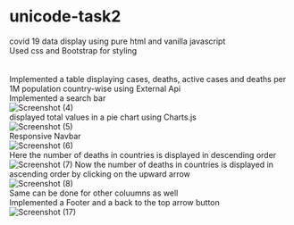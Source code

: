 # unicode-task2
covid 19 data display using pure html and vanilla javascript <br/>
Used css and Bootstrap for styling <br/>
 <br/> <br/>
Implemented a table displaying cases, deaths, active cases and deaths per 1M population  country-wise using External Api <br/>
Implemented a search bar <br/>
![Screenshot (4)](https://user-images.githubusercontent.com/80094199/156624161-5e5632ff-876a-40e1-bea3-45e788583f49.png) <br/>
displayed total values in a pie chart using Charts.js <br/>
![Screenshot (5)](https://user-images.githubusercontent.com/80094199/156624968-b58bb0c3-bd9d-4cb2-8dec-56b06f8920a1.png) <br/>
Responsive Navbar <br/>
![Screenshot (6)](https://user-images.githubusercontent.com/80094199/156625086-76901684-875c-47a5-af73-533fa84f57f9.png)  <br/>
Here the number of deaths in countries is displayed in descending order <br/>
![Screenshot (7)](https://user-images.githubusercontent.com/80094199/156625146-d2a3bfa9-95ee-41da-b378-4663ba0aee0a.png)
Now the number of deaths in countries is displayed in ascending order by clicking on the upward arrow <br/>
![Screenshot (8)](https://user-images.githubusercontent.com/80094199/156625560-822d833b-5979-471a-b2e9-c8b06b218c2d.png)  <br/>
Same can be done for other coluumns as well <br/>
Implemented a  Footer and a back to the top arrow button <br/>
![Screenshot (17)](https://user-images.githubusercontent.com/80094199/156626503-ac70bf8c-762a-48f8-b5fb-c7009b82ab49.png)
